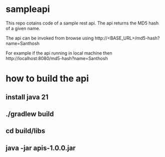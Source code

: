# sampleapi
This repo cotains code of a sample rest api.
The api returns the MD5 hash of a given name.


The api can be invoked from browse using
http://<BASE_URL>/md5-hash?name=Santhosh

For example if the api running in local machine then
http://localhost:8080/md5-hash?name=Santhosh

# how to build the api
## install java 21
## ./gradlew build
## cd build/libs
## java -jar apis-1.0.0.jar





